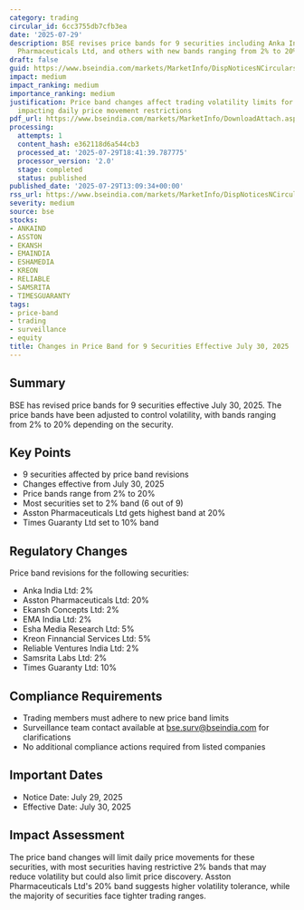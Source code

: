 ```yaml
---
category: trading
circular_id: 6cc3755db7cfb3ea
date: '2025-07-29'
description: BSE revises price bands for 9 securities including Anka India Ltd, Asston
  Pharmaceuticals Ltd, and others with new bands ranging from 2% to 20%.
draft: false
guid: https://www.bseindia.com/markets/MarketInfo/DispNoticesNCirculars.aspx?Noticeid={4913A3AB-47D4-481D-AA92-3935B54D461A}&noticeno=20250729-43&dt=07/29/2025&icount=43&totcount=71&flag=0
impact: medium
impact_ranking: medium
importance_ranking: medium
justification: Price band changes affect trading volatility limits for 9 securities,
  impacting daily price movement restrictions
pdf_url: https://www.bseindia.com/markets/MarketInfo/DownloadAttach.aspx?id=20250729-43&attachedId=
processing:
  attempts: 1
  content_hash: e362118d6a544cb3
  processed_at: '2025-07-29T18:41:39.787775'
  processor_version: '2.0'
  stage: completed
  status: published
published_date: '2025-07-29T13:09:34+00:00'
rss_url: https://www.bseindia.com/markets/MarketInfo/DispNoticesNCirculars.aspx?Noticeid={4913A3AB-47D4-481D-AA92-3935B54D461A}&noticeno=20250729-43&dt=07/29/2025&icount=43&totcount=71&flag=0
severity: medium
source: bse
stocks:
- ANKAIND
- ASSTON
- EKANSH
- EMAINDIA
- ESHAMEDIA
- KREON
- RELIABLE
- SAMSRITA
- TIMESGUARANTY
tags:
- price-band
- trading
- surveillance
- equity
title: Changes in Price Band for 9 Securities Effective July 30, 2025
---
```


## Summary

BSE has revised price bands for 9 securities effective July 30, 2025. The price bands have been adjusted to control volatility, with bands ranging from 2% to 20% depending on the security.

## Key Points

- 9 securities affected by price band revisions
- Changes effective from July 30, 2025
- Price bands range from 2% to 20%
- Most securities set to 2% band (6 out of 9)
- Asston Pharmaceuticals Ltd gets highest band at 20%
- Times Guaranty Ltd set to 10% band

## Regulatory Changes

Price band revisions for the following securities:
- Anka India Ltd: 2%
- Asston Pharmaceuticals Ltd: 20%
- Ekansh Concepts Ltd: 2%
- EMA India Ltd: 2%
- Esha Media Research Ltd: 5%
- Kreon Finnancial Services Ltd: 5%
- Reliable Ventures India Ltd: 2%
- Samsrita Labs Ltd: 2%
- Times Guaranty Ltd: 10%

## Compliance Requirements

- Trading members must adhere to new price band limits
- Surveillance team contact available at bse.surv@bseindia.com for clarifications
- No additional compliance actions required from listed companies

## Important Dates

- Notice Date: July 29, 2025
- Effective Date: July 30, 2025

## Impact Assessment

The price band changes will limit daily price movements for these securities, with most securities having restrictive 2% bands that may reduce volatility but could also limit price discovery. Asston Pharmaceuticals Ltd's 20% band suggests higher volatility tolerance, while the majority of securities face tighter trading ranges.